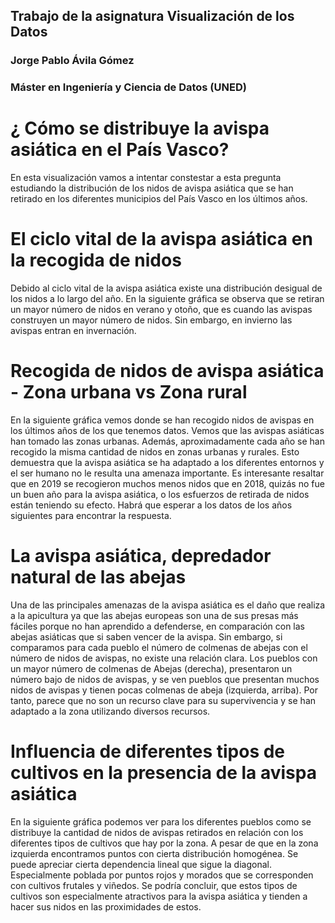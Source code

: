 ## Trabajo de la asignatura Visualización de los Datos
### Jorge Pablo Ávila Gómez
### Máster en Ingeniería y Ciencia de Datos (UNED)

# ¿ Cómo se distribuye la avispa asiática en el País Vasco?
En esta visualización vamos a intentar constestar a esta pregunta estudiando la distribución de los nidos de avispa asiática que se han retirado en los diferentes municipios del País Vasco en los últimos años.

# El ciclo vital de la avispa asiática en la recogida de nidos
Debido al ciclo vital de la avispa asiática existe una distribución desigual de los nidos a lo largo del año. En la siguiente gráfica se observa que se retiran un mayor número de nidos en verano y otoño, que es cuando las avispas construyen un mayor número de nidos. Sin embargo, en invierno las avispas entran en invernación.
<object width="100%" height="550" data="imagenes/meses-vs-avispas.html"></object>

# Recogida de nidos de avispa asiática - Zona urbana vs Zona rural
En la siguiente gráfica vemos donde se han recogido nidos de avispas en los últimos años de los que tenemos datos. Vemos que las avispas asiáticas han tomado las zonas urbanas. Además, aproximadamente cada año se han recogido la misma cantidad de nidos en zonas urbanas y rurales. Esto demuestra que la avispa asiática se ha adaptado a los diferentes entornos y el ser humano no le resulta una amenaza importante. Es interesante resaltar que en 2019 se recogieron muchos menos nidos que en 2018, quizás no fue un buen año para la avispa asiática, o los esfuerzos de retirada de nidos están teniendo su efecto. Habrá que esperar a los datos de los años siguientes para encontrar la respuesta.

<object width="100%" height="550" data="imagenes/tipodelugar-vs-avispas.html"></object>

# La avispa asiática, depredador natural de las abejas
Una de las principales amenazas de la avispa asiática es el daño que realiza a la apicultura ya que las abejas europeas son una de sus presas más fáciles porque no han aprendido a defenderse, en comparación con las abejas asiáticas que si saben vencer de la avispa.
Sin embargo, si comparamos para cada pueblo el número de colmenas de abejas con el número de nidos de avispas, no existe una relación clara.
Los pueblos con un mayor número de colmenas de Abejas (derecha), presentaron un número bajo de nidos de avispas, y se ven pueblos que presentan muchos nidos de avispas y tienen pocas colmenas de abeja (izquierda, arriba). Por tanto, parece que no son un recurso clave para su supervivencia y se han adaptado a la zona utilizando diversos recursos. 
<object width="100%" height="500" data="imagenes/abejas-vs-avispas.html"></object>

# Influencia de diferentes tipos de cultivos en la presencia de la avispa asiática
En la siguiente gráfica podemos ver para los diferentes pueblos como se distribuye la cantidad de nidos de avispas retirados en relación con los diferentes tipos de cultivos que hay por la zona. A pesar de que en la zona izquierda encontramos puntos con cierta distribución homogénea. Se puede apreciar cierta dependencia lineal que sigue la diagonal. Especialmente poblada por puntos rojos y morados que se corresponden con cultivos frutales y viñedos. Se podría concluir, que estos tipos de cultivos son especialmente atractivos para la avispa asiática y tienden a hacer sus nidos en las proximidades de estos.
<object width="100%" height="500" data="imagenes/cultivos-vs-avispas.html"></object>

